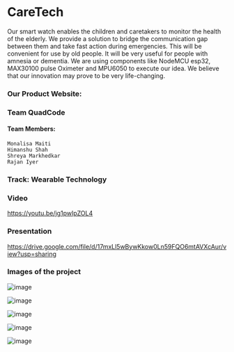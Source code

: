# CareTech
Our smart watch enables the children and caretakers to monitor the health of the elderly. We provide a solution to bridge the communication gap between them and take fast action during emergencies. This will be convenient for use by old people. It will be very useful for people with amnesia or dementia. We are using components like NodeMCU esp32, MAX30100 pulse Oximeter and MPU6050 to execute our idea. We believe that our innovation may prove to be very life-changing. 

### Our Product Website: 

### Team QuadCode
#### Team Members:
    Monalisa Maiti 
    Himanshu Shah
    Shreya Markhedkar 
    Rajan Iyer
    
### Track: Wearable Technology

### Video
https://youtu.be/jg1pwIpZOL4

### Presentation
https://drive.google.com/file/d/17mxLl5wBywKkow0Ln59FQO6mtAVXcAur/view?usp=sharing

### Images of the project
![image](https://user-images.githubusercontent.com/81920073/127728438-690267d1-cd3d-49da-95ab-303f833467dc.png)

![image](https://user-images.githubusercontent.com/81920073/127728459-8896529d-cf48-4f2c-bb91-3481a1f6c930.png)

![image](https://user-images.githubusercontent.com/81920073/127728475-251588f5-c130-45d0-bcbb-ee8935c86cd0.png)


![image](https://user-images.githubusercontent.com/81920073/127728456-7f36db38-3959-4310-b676-29508470c84c.png)

![image](https://user-images.githubusercontent.com/81920073/127728465-c8ca021d-a939-456c-bd1d-3a5402550105.png)
